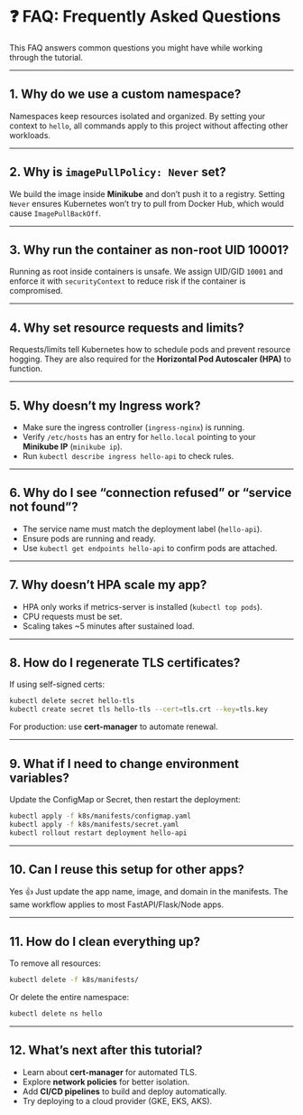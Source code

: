 # ❓ FAQ: Frequently Asked Questions

This FAQ answers common questions you might have while working through the tutorial.

---

## 1. Why do we use a custom namespace?

Namespaces keep resources isolated and organized.
By setting your context to `hello`, all commands apply to this project without affecting other workloads.

---

## 2. Why is `imagePullPolicy: Never` set?

We build the image inside **Minikube** and don’t push it to a registry.
Setting `Never` ensures Kubernetes won’t try to pull from Docker Hub, which would cause `ImagePullBackOff`.

---

## 3. Why run the container as non-root UID 10001?

Running as root inside containers is unsafe.
We assign UID/GID `10001` and enforce it with `securityContext` to reduce risk if the container is compromised.

---

## 4. Why set resource requests and limits?

Requests/limits tell Kubernetes how to schedule pods and prevent resource hogging.
They are also required for the **Horizontal Pod Autoscaler (HPA)** to function.

---

## 5. Why doesn’t my Ingress work?

- Make sure the ingress controller (`ingress-nginx`) is running.
- Verify `/etc/hosts` has an entry for `hello.local` pointing to your **Minikube IP** (`minikube ip`).
- Run `kubectl describe ingress hello-api` to check rules.

---

## 6. Why do I see “connection refused” or “service not found”?

- The service name must match the deployment label (`hello-api`).
- Ensure pods are running and ready.
- Use `kubectl get endpoints hello-api` to confirm pods are attached.

---

## 7. Why doesn’t HPA scale my app?

- HPA only works if metrics-server is installed (`kubectl top pods`).
- CPU requests must be set.
- Scaling takes ~5 minutes after sustained load.

---

## 8. How do I regenerate TLS certificates?

If using self-signed certs:

```bash
kubectl delete secret hello-tls
kubectl create secret tls hello-tls --cert=tls.crt --key=tls.key
```

For production: use **cert-manager** to automate renewal.

---

## 9. What if I need to change environment variables?

Update the ConfigMap or Secret, then restart the deployment:

```bash
kubectl apply -f k8s/manifests/configmap.yaml
kubectl apply -f k8s/manifests/secret.yaml
kubectl rollout restart deployment hello-api
```

---

## 10. Can I reuse this setup for other apps?

Yes 👍
Just update the app name, image, and domain in the manifests.
The same workflow applies to most FastAPI/Flask/Node apps.

---

## 11. How do I clean everything up?

To remove all resources:

```bash
kubectl delete -f k8s/manifests/
```

Or delete the entire namespace:

```bash
kubectl delete ns hello
```

---

## 12. What’s next after this tutorial?

- Learn about **cert-manager** for automated TLS.
- Explore **network policies** for better isolation.
- Add **CI/CD pipelines** to build and deploy automatically.
- Try deploying to a cloud provider (GKE, EKS, AKS).
